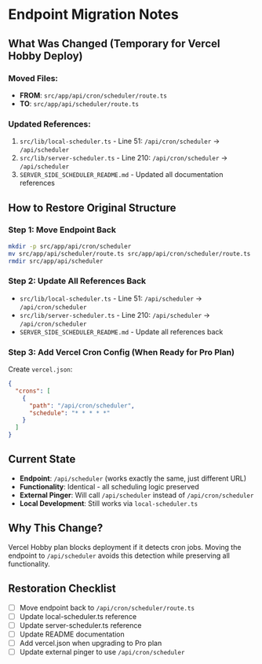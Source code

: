 # Endpoint Migration Notes

## What Was Changed (Temporary for Vercel Hobby Deploy)

### Moved Files:
- **FROM**: `src/app/api/cron/scheduler/route.ts`
- **TO**: `src/app/api/scheduler/route.ts`

### Updated References:
1. `src/lib/local-scheduler.ts` - Line 51: `/api/cron/scheduler` → `/api/scheduler`
2. `src/lib/server-scheduler.ts` - Line 210: `/api/cron/scheduler` → `/api/scheduler`
3. `SERVER_SIDE_SCHEDULER_README.md` - Updated all documentation references

## How to Restore Original Structure

### Step 1: Move Endpoint Back
```bash
mkdir -p src/app/api/cron/scheduler
mv src/app/api/scheduler/route.ts src/app/api/cron/scheduler/route.ts
rmdir src/app/api/scheduler
```

### Step 2: Update All References Back
- `src/lib/local-scheduler.ts` - Line 51: `/api/scheduler` → `/api/cron/scheduler`
- `src/lib/server-scheduler.ts` - Line 210: `/api/scheduler` → `/api/cron/scheduler`
- `SERVER_SIDE_SCHEDULER_README.md` - Update all references back

### Step 3: Add Vercel Cron Config (When Ready for Pro Plan)
Create `vercel.json`:
```json
{
  "crons": [
    {
      "path": "/api/cron/scheduler",
      "schedule": "* * * * *"
    }
  ]
}
```

## Current State
- **Endpoint**: `/api/scheduler` (works exactly the same, just different URL)
- **Functionality**: Identical - all scheduling logic preserved
- **External Pinger**: Will call `/api/scheduler` instead of `/api/cron/scheduler`
- **Local Development**: Still works via `local-scheduler.ts`

## Why This Change?
Vercel Hobby plan blocks deployment if it detects cron jobs. Moving the endpoint to `/api/scheduler` avoids this detection while preserving all functionality.

## Restoration Checklist
- [ ] Move endpoint back to `/api/cron/scheduler/route.ts`
- [ ] Update local-scheduler.ts reference
- [ ] Update server-scheduler.ts reference  
- [ ] Update README documentation
- [ ] Add vercel.json when upgrading to Pro plan
- [ ] Update external pinger to use `/api/cron/scheduler`
